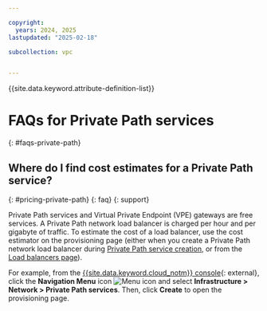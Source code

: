 ```yaml
---

copyright:
  years: 2024, 2025
lastupdated: "2025-02-18"

subcollection: vpc


---
```


{{site.data.keyword.attribute-definition-list}}

# FAQs for Private Path services
{: #faqs-private-path}

## Where do I find cost estimates for a Private Path service?
{: #pricing-private-path}
{: faq}
{: support}

Private Path services and Virtual Private Endpoint (VPE) gateways are free services. A Private Path network load balancer is charged per hour and per gigabyte of traffic. To estimate the cost of a load balancer, use the cost estimator on the provisioning page (either when you create a Private Path network load balancer during [Private Path service creation](/infrastructure/provision/privatePathService), or from the [Load balancers page](/infrastructure/network/loadBalancers)).

For example, from the [{{site.data.keyword.cloud_notm}} console](/login){: external}, click the **Navigation Menu** icon ![Menu icon](../../icons/icon_hamburger.svg) and select **Infrastructure > Network > Private Path services**. Then, click **Create** to open the provisioning page.
